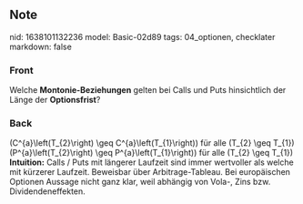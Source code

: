 ## Note
nid: 1638101132236
model: Basic-02d89
tags: 04_optionen, checklater
markdown: false

### Front
Welche <b>Montonie-Beziehungen</b> gelten bei Calls und Puts
hinsichtlich der Länge der <b>Optionsfrist</b>?

### Back
\(C^{a}\left(T_{2}\right) \geq C^{a}\left(T_{1}\right)\) für alle
\(T_{2} \geq T_{1}\) \(P^{a}\left(T_{2}\right) \geq
P^{a}\left(T_{1}\right)\) für alle \(T_{2} \geq T_{1}\)
<b>Intuition:</b> Calls / Puts mit längerer Laufzeit sind immer
wertvoller als welche mit kürzerer Laufzeit. Beweisbar über
Arbitrage-Tableau. Bei europäischen Optionen Aussage nicht ganz
klar, weil abhängig von Vola-, Zins bzw. Dividendeneffekten.
